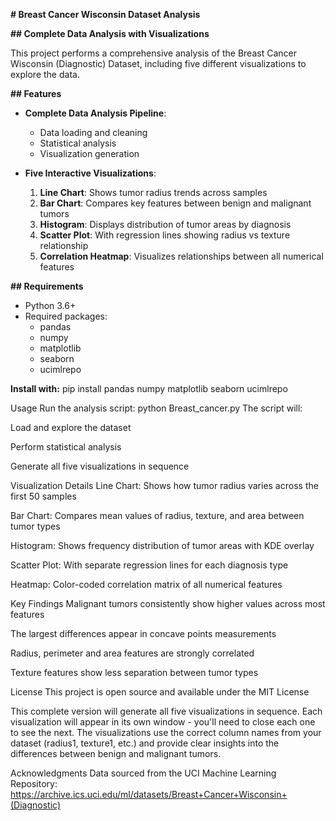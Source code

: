 **# Breast Cancer Wisconsin Dataset Analysis**

**## Complete Data Analysis with Visualizations**

This project performs a comprehensive analysis of the Breast Cancer Wisconsin (Diagnostic) Dataset, including five different visualizations to explore the data.

**## Features**

- **Complete Data Analysis Pipeline**:
  - Data loading and cleaning
  - Statistical analysis
  - Visualization generation

- **Five Interactive Visualizations**:
  1. **Line Chart**: Shows tumor radius trends across samples
  2. **Bar Chart**: Compares key features between benign and malignant tumors
  3. **Histogram**: Displays distribution of tumor areas by diagnosis
  4. **Scatter Plot**: With regression lines showing radius vs texture relationship
  5. **Correlation Heatmap**: Visualizes relationships between all numerical features

**## Requirements**

- Python 3.6+
- Required packages:
  - pandas
  - numpy
  - matplotlib
  - seaborn
  - ucimlrepo

**Install with:**
pip install pandas numpy matplotlib seaborn ucimlrepo

Usage
Run the analysis script:
python Breast_cancer.py
The script will:

Load and explore the dataset

Perform statistical analysis

Generate all five visualizations in sequence

Visualization Details
Line Chart: Shows how tumor radius varies across the first 50 samples

Bar Chart: Compares mean values of radius, texture, and area between tumor types

Histogram: Shows frequency distribution of tumor areas with KDE overlay

Scatter Plot: With separate regression lines for each diagnosis type

Heatmap: Color-coded correlation matrix of all numerical features

Key Findings
Malignant tumors consistently show higher values across most features

The largest differences appear in concave points measurements

Radius, perimeter and area features are strongly correlated

Texture features show less separation between tumor types

License
This project is open source and available under the MIT License

This complete version will generate all five visualizations in sequence. Each visualization will appear in its own window - you'll need to close each one to see the next. The visualizations use the correct column names from your dataset (radius1, texture1, etc.) and provide clear insights into the differences between benign and malignant tumors.

Acknowledgments
Data sourced from the UCI Machine Learning Repository:
https://archive.ics.uci.edu/ml/datasets/Breast+Cancer+Wisconsin+(Diagnostic)
